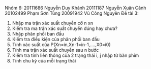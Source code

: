 Nhóm 6: 
      20111686	Nguyễn Duy Khánh
      20111187	Nguyễn Xuân Cảnh
      20102499	Phạm Sơn Tùng
      20091942	Vũ Công Nguyên
Đề tài 3: 
1. Nhập ma trận xác suất chuyển cỡ n xn
2. Kiểm tra ma trận xác suất chuyển đúng hay chưa?
3. Nhập phân phối ban đầu
4. Kiểm tra điều kiện của phân phối ban đầu
5. Tính xác suất của P(Xn=in,Xn-1=in-1,....,X0=i0)
6. Tính ma trận xác suất chuyển sau n bước
7. Kiểm tra tính liên thông của 2 trạng thái i, j nhập từ bàn phím
8. Tính chu kỳ của mỗi trạng thái

